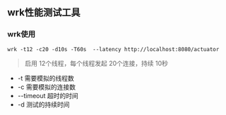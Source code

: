 ## wrk性能测试工具

### wrk使用

```
wrk -t12 -c20 -d10s -T60s  --latency http://localhost:8080/actuator
```

>启用 12个线程，每个线程发起 20个连接，持续 10秒

- -t 需要模拟的线程数
- -c 需要模拟的连接数
- --timeout 超时的时间
- -d 测试的持续时间